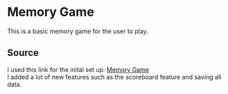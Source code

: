 # Memory Game

This is a basic memory game for the user to play.  

## Source

I used this link for the inital set up: [Memory Game](https://www.youtube.com/watch?v=ec8vSKJuZTk&list=WL&index=2)  
I added a lot of new features such as the scoreboard feature and saving all data.  
